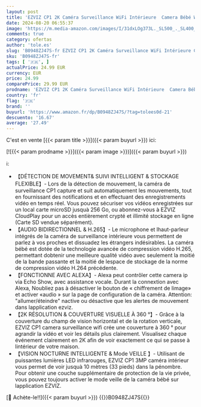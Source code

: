 ```yaml
---
layout: post
title: 'EZVIZ CP1 2K Caméra Surveillance WiFi Intérieure  Camera Bébé WiFi 2.4Ghz Pan/Tilt à 360 °  Vision Nocturne Intelligente  Suivi Auto  Audio Bidirectionnel  Mode Veille  H.265  Compatible avec Alexa'
date: 2024-08-20 06:55:37
image: 'https://m.media-amazon.com/images/I/31dxLOg373L._SL500_._SL400_.jpg'
comments: true
category: ofertas
author: 'tole.es'
slug: 'B0948ZJ47S-fr EZVIZ CP1 2K Caméra Surveillance WiFi Intérieure Camera...'
sku: 'B0948ZJ47S-fr'
tags: [ '🇫🇷', ]
actualPrice: 24.99 EUR
currency: EUR
price: 24.99
comparePrice: 29.99 EUR
prodname: 'EZVIZ CP1 2K Caméra Surveillance WiFi Intérieure  Camera Bébé WiFi 2.4Ghz Pan/Tilt à 360 °  Vision Nocturne Intelligente  Suivi Auto  Audio Bidirectionnel  Mode Veille  H.265  Compatible avec Alexa'
country: 'fr'
flag: '🇫🇷'
brand: ''
buyurl: 'https://www.amazon.fr/dp/B0948ZJ47S/?tag=tolees0d-21'
descuento: '16.67'
average: '27.49'
---
```


C'est en vente [{{< param title >}}]({{< param buyurl >}}) ici:

[![{{< param prodname >}}]({{< param image >}})]({{< param buyurl >}})

ℹ️:

- 【DÉTECTION DE MOVEMENT& SUIVI INTELLIGENT & STOCKAGE FLEXIBLE】- Lors de la détection de mouvement, la caméra de surveillance CP1 capture et suit automatiquement les mouvements, tout en fournissant des notifications et en effectuant des enregistrements vidéo en temps réel. Vous pouvez sécuriser vos vidéos enregistrées sur un local carte microSD jusquà 256 Go, ou abonnez-vous à EZVIZ CloudPlay pour un accès entièrement crypté et illimité stockage en ligne (Carte SD vendue séparément).
- 【AUDIO BIDIRECTIONNEL & H.265】- Le microphone et lhaut-parleur intégrés de la caméra de surveillance intérieure vous permettent de parlez à vos proches et dissuadez les étrangers indésirables. La caméra bébé est dotée de la technologie avancée de compression vidéo H.265, permettant dobtenir une meilleure qualité vidéo avec seulement la moitié de la bande passante et la moitié de lespace de stockage de la norme de compression vidéo H.264 précédente.
- 【FONCTIONNE AVEC ALEXA】- Alexa peut contrôler cette camera ip via Echo Show, avec assistance vocale. Durant la connextion avec Alexa, Noubliez pas à désactiver le bouton de « chiffrement de limage» et activer «audio » sur la page de configuration de la caméra. Attention: "allumer/éteindre" nactive ou désactive que les alertes de mouvement dans lapplication ezviz.
- 【2K RÉSOLUTION & COUVERTURE VISUELLE À 360 °】- Grâce à la couverture du champ de vision horizontal et de la rotation verticale, EZVIZ CP1 camera surveillance wifi crée une couverture à 360 ° pour agrandir la vidéo et voir les détails plus clairement. Visualisez chaque événement clairement en 2K afin de voir exactement ce qui se passe à lintérieur de votre maison.
- 【VISION NOCTURNE INTELLIGENTE & Mode VEILLE 】- Utilisant de puissantes lumières LED infrarouges, EZVIZ CP1 3MP caméra intérieur vous permet de voir jusquà 10 mètres (33 pieds) dans la pénombre. Pour obtenir une couche supplémentaire de protection de la vie privée, vous pouvez toujours activer le mode veille de la caméra bébé sur lapplication EZVIZ.

[🛒 Achète-le!!]({{< param buyurl >}})
{{<world>}}B0948ZJ47S{{</world>}}
